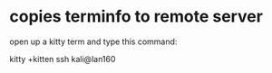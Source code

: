 # copies terminfo to remote server

open up a kitty term and type this command:

kitty +kitten ssh kali@lan160
